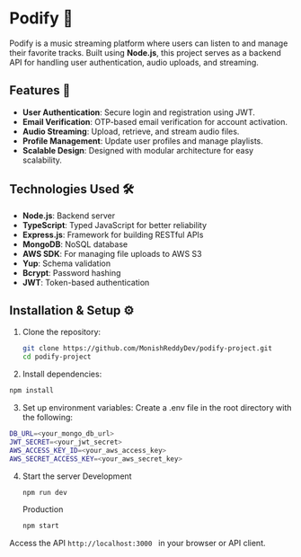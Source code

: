 # Podify 🎵

Podify is a music streaming platform where users can listen to and manage their favorite tracks. Built using **Node.js**, this project serves as a backend API for handling user authentication, audio uploads, and streaming.

## Features 🚀
- **User Authentication**: Secure login and registration using JWT.
- **Email Verification**: OTP-based email verification for account activation.
- **Audio Streaming**: Upload, retrieve, and stream audio files.
- **Profile Management**: Update user profiles and manage playlists.
- **Scalable Design**: Designed with modular architecture for easy scalability.

## Technologies Used 🛠️
- **Node.js**: Backend server
- **TypeScript**: Typed JavaScript for better reliability
- **Express.js**: Framework for building RESTful APIs
- **MongoDB**: NoSQL database
- **AWS SDK**: For managing file uploads to AWS S3
- **Yup**: Schema validation
- **Bcrypt**: Password hashing
- **JWT**: Token-based authentication

## Installation & Setup ⚙️
1. Clone the repository:
   ```bash
   git clone https://github.com/MonishReddyDev/podify-project.git
   cd podify-project

2. Install dependencies:

  ```bash
  npm install
```

3. Set up environment variables: Create a .env file in the root directory with the following:

  ```bash
  DB_URL=<your_mongo_db_url>
  JWT_SECRET=<your_jwt_secret>
  AWS_ACCESS_KEY_ID=<your_aws_access_key>
  AWS_SECRET_ACCESS_KEY=<your_aws_secret_key>
```

4. Start the server
   Development
   ```bash
   npm run dev
   ```
   Production
    ```bash
   npm start
   ```
Access the API  ```http://localhost:3000 ``` in your browser or API client.
    
   
   



